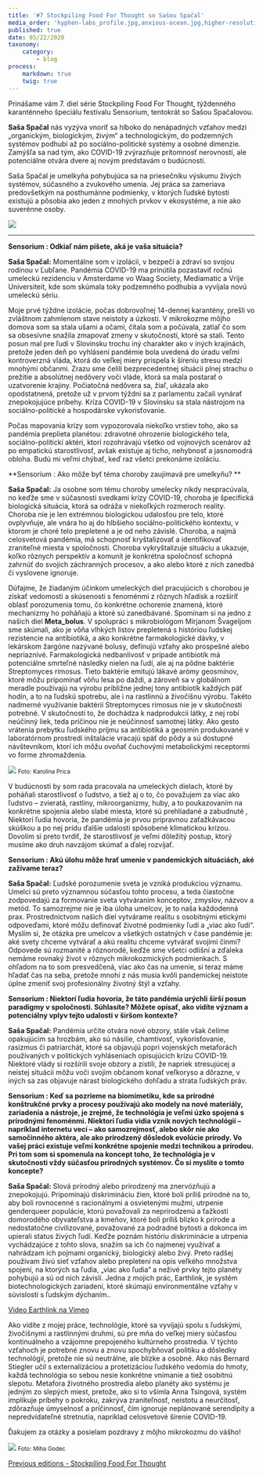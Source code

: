 ```yaml
---
title: '#7 Stockpiling Food For Thought so Sašou Spačal'
media_order: 'hyphen-labs_profile.jpg,anxious-ocean.jpg,higher-resolution.jpg,nsaf.jpg,prismatic.jpg,yawnbooth.jpg'
published: true
date: 05/22/2020
taxonomy:
    category:
        - blog
process:
    markdown: true
    twig: true
---
```


Prinášame vám 7. diel série Stockpiling Food For Thought, týždenného karanténneho špeciálu festivalu Sensorium, tentokrát so Sašou Spačalovou.
 
**Saša Spačal** nás vyzýva vnoriť sa hlboko do nenápadných vzťahov medzi „organickým, biologickým, živým“ a technologickým, do podzemných systémov podhubí až po sociálno-politické systémy a osobné dimenzie. Zamýšľa sa nad tým, ako COVID-19 zvýrazňuje prítomnosť nerovností, ale potenciálne otvára dvere aj novým predstavám o budúcnosti.
 
Saša Spačal je umelkyňa pohybujúca sa na priesečníku výskumu živých systémov, súčasného a zvukového umenia. Jej práca sa zameriava predovšetkým na posthumánne podmienky, v ktorých ľudské bytosti existujú a pôsobia ako jeden z mnohých prvkov v ekosystéme, a nie ako suverénne osoby.

![](Sas%CC%8Ca%20Spac%CC%8Cal-058-1.jpg)
    
***

**Sensorium : Odkiaľ nám píšete, aká je vaša situácia?**

**Saša Spačal:** Momentálne som v izolácii, v bezpečí a zdraví so svojou rodinou v Ľubľane. Pandémia COVID-19 ma prinútila pozastaviť ročnú umeleckú rezidenciu v Amsterdame vo Waag Society, Mediamatic a Vrije Universiteit, kde som skúmala toky podzemného podhubia a vyvíjala novú umeleckú sériu.

Moje prvé týždne izolácie, počas dobrovoľnej 14-dennej karantény, prešli vo zvláštnom zahmlenom stave neistoty a úzkosti. V mikrokozme môjho domova som sa stala ušami a očami, čítala som a počúvala, zatiaľ čo som sa obsesívne snažila zmapovať zmeny v skutočnosti, ktoré sa stali. Tento posun mal pre ľudí v Slovinsku trochu iný charakter ako v iných krajinách, pretože jeden deň po vyhlásení pandémie bola uvedená do úradu veľmi kontroverzná vláda, ktorá do veľkej miery prispela k šíreniu stresu medzi mnohými občanmi. Zrazu sme čelili bezprecedentnej situácii plnej strachu o prežitie a absolútnej nedôvery voči vláde, ktorá sa mala postarať o uzatvorenie krajiny. Počiatočná nedôvera sa, žiaľ, ukázala ako opodstatnená, pretože už v prvom týždni sa z parlamentu začali vynárať znepokojujúce príbehy. Kríza COVID-19 v Slovinsku sa stala nástrojom na sociálno-politické a hospodárske vykorisťovanie.

Počas mapovania krízy som vypozorovala niekoľko vrstiev toho, ako sa pandémia preplieta planétou: zdravotné ohrozenie biologického tela, sociálno-politickí aktéri, ktorí rozohrávajú všetko od vojnových scenárov až po empatickú starostlivosť, avšak existuje aj ticho, nehybnosť a jasnomodrá obloha. Budú mi veľmi chýbať, keď raz všetci prekonáme izoláciu.

**Sensorium : Ako môže byť téma choroby zaujímavá pre umelkyňu?  **

**Saša Spačal:** Ja osobne som tému choroby umelecky nikdy nespracúvala, no keďže sme v súčasnosti svedkami krízy COVID-19, choroba je špecifická biologická situácia, ktorá sa odráža v niekoľkých rozmeroch reality. Choroba nie je len extrémnou biologickou udalosťou pre telo, ktoré ovplyvňuje, ale vnára ho aj do hlbšieho sociálno-politického kontextu, v ktorom je choré telo prepletené a je od neho závislé. Choroba, a najmä celosvetová pandémia, má schopnosť kryštalizovať a identifikovať zraniteľné miesta v spoločnosti. Choroba vykryštalizuje situáciu a ukazuje, koľko rôznych perspektív a komunít je konkrétna spoločnosť schopná zahrnúť do svojich záchranných procesov, a ako alebo ktoré z nich zanedbá či vyslovene ignoruje.

Dúfajme, že žiadaným účinkom umeleckých diel pracujúcich s chorobou je získať vedomosti a skúsenosti s fenoménmi z rôznych hľadísk a rozšíriť oblasť porozumenia tomu, čo konkrétne ochorenie znamená, ktoré mechanizmy ho poháňajú a ktoré sú zanedbávané. Spomínam si na jedno z našich diel **Meta_bolus**. V spolupráci s mikrobiológom Mirjanom Švageljom sme skúmali, ako je vôňa vlhkých listov prepletená s históriou ľudskej rezistencie na antibiotiká, a ako konkrétne farmakologické dávky, v lekárskom žargóne nazývané bolusy, definujú vzťahy ako prospešné alebo nepriaznivé. Farmakologická nedbanlivosť v prípade antibiotík má potenciálne smrteľné následky nielen na ľudí, ale aj na pôdne baktérie Streptomyces rimosus. Tieto baktérie emitujú lákavé arómy geosmínov, ktoré môžu pripomínať vôňu lesa po daždi, a zároveň sa v globálnom meradle používajú na výrobu približne jednej tony antibiotík každých päť hodín, a to na ľudskú spotrebu, ale i na rastlinnú a živočíšnu výrobu. Takéto nadmerné využívanie baktérií Streptomyces rimosus nie je v skutočnosti potrebné. V skutočnosti to, že dochádza k nadprodukcii látky, z nej robí neúčinný liek, teda príčinou nie je neúčinnosť samotnej látky. Ako gesto vrátenia prebytku ľudského príjmu sa antibiotiká a geosmin produkované v laboratórnom prostredí inštalácie vracajú späť do pôdy a sú dostupné návštevníkom, ktorí ich môžu ovoňať čuchovými metabolickými receptormi vo forme zhromaždenia.                    

![](Meta_bolus_photo_Karolina_Prica_01.jpg)
<small>Foto: Karolina Prica</small>

V budúcnosti by som rada pracovala na umeleckých dielach, ktoré by poháňali starostlivosť o ľudstvo, a tiež aj o to, čo považujem za viac ako ľudstvo – zvieratá, rastliny, mikroorganizmy, huby, a to poukazovaním na konkrétne spojenia alebo slabé miesta, ktoré sú prehliadané a zabudnuté , Niektorí ľudia hovoria, že pandémia je prvou prípravnou zaťažkávacou skúškou a po nej prídu ďalšie udalosti spôsobené klimatickou krízou. Dovolím si preto tvrdiť, že starostlivosť je veľmi dôležitý postup, ktorý musíme ako druh navzájom skúmať a ďalej rozvíjať.

**Sensorium : Akú úlohu môže hrať umenie v pandemických situáciách, aké zažívame teraz?**

**Saša Spačal:** Ľudské porozumenie sveta je vzniká produkciou významu. Umelci sú preto významnou súčasťou tohto procesu, a teda čiastočne zodpovedajú za formovanie sveta vytváraním konceptov, zmyslov, názvov a metód. To samozrejme nie je iba úloha umelcov, je to naša každodenná prax. Prostredníctvom našich diel vytvárame realitu s osobitnými etickými odpoveďami, ktoré môžu definovať životné podmienky ľudí a „viac ako ľudí“. Myslím si, že otázka pre umelcov a všetkých ostatných v čase pandémie je: aké svety chceme vytvárať a akú realitu chceme vytvárať svojimi činmi? Odpovede sú rozmanité a rôznorodé, keďže sme všetci odlišní a zďaleka nemáme rovnaký život v rôznych mikrokozmických podmienkach. S ohľadom na to som presvedčená, viac ako čas na umenie, si teraz máme hľadať čas na seba, pretože mnohí z nás musia kvôli pandemickej neistote úplne zmeniť svoj profesionálny životný štýl a vzťahy.   


**Sensorium : Niektorí ľudia hovoria, že táto pandémia urýchli širší posun paradigmy v spoločnosti. Súhlasíte? Môžete opísať, ako vidíte význam a potenciálny vplyv tejto udalosti v širšom kontexte?**

**Saša Spačal:** Pandémia určite otvára nové obzory, stále však čelíme opakujúcim sa hrozbám, ako sú násilie, chamtivosť, vykorisťovanie, rasizmus či patriarchát, ktoré sa objavujú popri vojenských metaforách používaných v politických vyhláseniach opisujúcich krízu COVID-19. Niektoré vlády si rozšírili svoje obzory a zistili, že napriek stresujúcej a neistej situácii môžu voči svojim občanom konať veľkoryso a dôrazne, v iných sa zas objavuje nárast biologického dohľadu a strata ľudských práv.


**Sensorium : Keď sa pozrieme na biomimetiku, kde sa prírodné konštrukčné prvky a procesy používajú ako modely na nové materiály, zariadenia a nástroje, je zrejmé, že technológia je veľmi úzko spojená s prírodnými fenoménmi. Niektorí ľudia vidia vznik nových technológií – napríklad internetu vecí – ako samozrejmosť, alebo skôr nie ako samočinného aktéra, ale ako prirodzený dôsledok evolúcie prírody. Vo vašej práci existuje veľmi konkrétne spojenie medzi technikou a prírodou. Pri tom som si spomenula na koncept toho, že technológia je v skutočnosti vždy súčasťou prírodných systémov. Čo si myslíte o tomto koncepte?**

**Saša Spačal:** Slová prírodný alebo prirodzený ma znervózňujú a znepokojujú. Pripomínajú diskrimináciu žien, ktoré boli príliš prírodné na to, aby boli rovnocenné s racionálnymi a osvietenými mužmi, utrpenie genderqueer populácie, ktorú považovali za neprirodzenú a ťažkosti domorodého obyvateľstva a kmeňov, ktoré boli príliš blízko k prírode a nedostatočne civilizované, považované za podradné bytosti a dokonca im upierali status živých ľudí. Keďže poznám históriu diskriminácie a utrpenia vychádzajúce z tohto slova, snažím sa ich čo najmenej využívať a nahrádzam ich pojmami organický, biologický alebo živý. Preto radšej používam živú sieť vzťahov alebo prepletení na opis veľkého množstva spojení, na ktorých sa ľudia, „viac ako ľudia“ a neživé prvky tejto planéty pohybujú a sú od nich závislí. Jedna z mojich prác, Earthlink, je systém biotechnologických zariadení, ktoré skúmajú environmentálne vzťahy v súvislosti s ľudským dýchaním..

[Video Earthlink na Vimeo](https://vimeo.com/411971525)

Ako vidíte z mojej práce, technológie, ktoré sa vyvíjajú spolu s ľudskými, živočíšnymi a rastlinnými druhmi, sú pre mňa do veľkej miery súčasťou kontinuálneho a vzájomne prepojeného kultúrneho prostredia. V týchto vzťahoch je potrebné znovu a znovu spochybňovať politiku a dôsledky technológií, pretože nie sú neutrálne, ale blízke a osobné. Ako nás Bernard Stiegler učil s externalizáciou a protetizáciou ľudského vedomia do hmoty, každá technológia so sebou nesie konkrétne vnímanie a tiež osobitnú slepotu. Metafora životného prostredia alebo planéty ako systému je jedným zo slepých miest, pretože, ako si to všimla Anna Tsingová, systém implikuje príbehy o pokroku, zakrýva zraniteľnosť, neistotu a neurčitosť, zdôrazňuje úmyselnosť a príčinnosť, čím ignoruje neplánované serendipity a nepredvídateľné stretnutia, napríklad celosvetové šírenie COVID-19.

Ďakujem za otázky a posielam pozdravy z môjho mikrokozmu do vášho!

![](Earthlink%2002%20Photo_Miha_Godec.jpg)
<small>Foto: Miha Godec</small>


[Previous editions - Stockpiling Food For Thought](https://sensorium.is/#food_for_thought)
